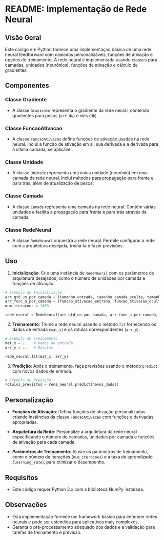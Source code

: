 # README: Implementação de Rede Neural

## Visão Geral
Este código em Python fornece uma implementação básica de uma rede neural feedforward com camadas personalizáveis, funções de ativação e opções de treinamento. A rede neural é implementada usando classes para camadas, unidades (neurônios), funções de ativação e cálculo de gradientes.

## Componentes

### Classe Gradiente
- A classe `Gradiente` representa o gradiente da rede neural, contendo gradientes para pesos (`arr_dw`) e viés (`db`).

### Classe FuncaoAtivacao
- A classe `FuncaoAtivacao` define funções de ativação usadas na rede neural. Inclui a função de ativação em si, sua derivada e a derivada para a última camada, se aplicável.

### Classe Unidade
- A classe `Unidade` representa uma única unidade (neurônio) em uma camada da rede neural. Inclui métodos para propagação para frente e para trás, além de atualização de pesos.

### Classe Camada
- A classe `Camada` representa uma camada na rede neural. Contém várias unidades e facilita a propagação para frente e para trás através da camada.

### Classe RedeNeural
- A classe `RedeNeural` orquestra a rede neural. Permite configurar a rede com a arquitetura desejada, treiná-la e fazer previsões.

## Uso

1. **Inicialização**: Crie uma instância de `RedeNeural` com os parâmetros de arquitetura desejados, como o número de unidades por camada e funções de ativação.

```python
# Exemplo de Inicialização
arr_qtd_un_por_camada = [tamanho_entrada, tamanho_camada_oculta, tamanho_saida]
arr_func_a_por_camada = [funcao_ativacao_entrada, funcao_ativacao_oculta, funcao_ativacao_saida]
num_iteracoes = 1000

rede_neural = RedeNeural(arr_qtd_un_por_camada, arr_func_a_por_camada, num_iteracoes)
```

2. **Treinamento**: Treine a rede neural usando o método `fit` fornecendo os dados de entrada (`mat_x`) e os rótulos correspondentes (`arr_y`).

```python
# Exemplo de Treinamento
mat_x = ...  # Dados de entrada
arr_y = ...  # Rótulos

rede_neural.fit(mat_x, arr_y)
```

3. **Predição**: Após o treinamento, faça previsões usando o método `predict` com novos dados de entrada.

```python
# Exemplo de Predição
rotulos_previstos = rede_neural.predict(novos_dados)
```

## Personalização

- **Funções de Ativação**: Defina funções de ativação personalizadas criando instâncias da classe `FuncaoAtivacao` com funções e derivadas apropriadas.

- **Arquitetura da Rede**: Personalize a arquitetura da rede neural especificando o número de camadas, unidades por camada e funções de ativação para cada camada.

- **Parâmetros de Treinamento**: Ajuste os parâmetros de treinamento, como o número de iterações (`num_iteracoes`) e a taxa de aprendizado (`learning_rate`), para otimizar o desempenho.

## Requisitos

- Este código requer Python 3.x com a biblioteca NumPy instalada.

## Observações

- Esta implementação fornece um framework básico para entender redes neurais e pode ser estendida para aplicativos mais complexos.
- Garanta o pré-processamento adequado dos dados e a validação para tarefas de treinamento e previsão.